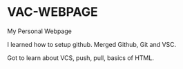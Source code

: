 # VAC-WEBPAGE
My Personal Webpage

I learned how to setup github. Merged Github, Git and VSC.

Got to learn about VCS, push, pull, basics of HTML.
